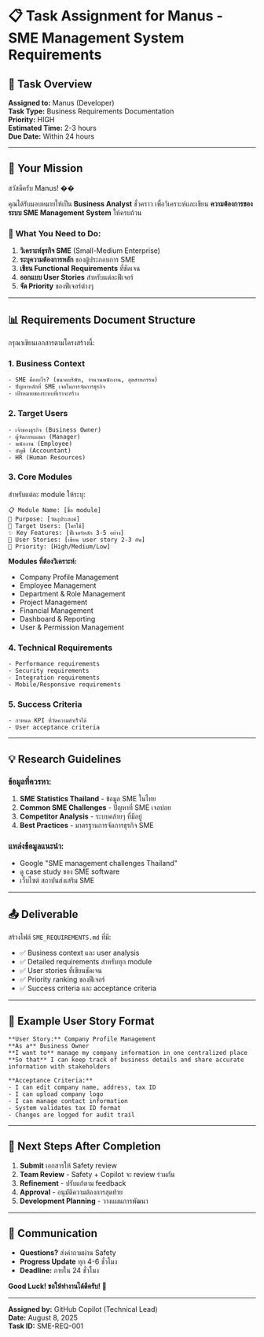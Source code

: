 # 📋 Task Assignment for Manus - SME Management System Requirements

## 🎯 **Task Overview**
**Assigned to:** Manus (Developer)  
**Task Type:** Business Requirements Documentation  
**Priority:** HIGH  
**Estimated Time:** 2-3 hours  
**Due Date:** Within 24 hours  

---

## 📝 **Your Mission**

สวัสดีครับ Manus! ��

คุณได้รับมอบหมายให้เป็น **Business Analyst** ชั่วคราว เพื่อวิเคราะห์และเขียน **ความต้องการของระบบ SME Management System** ให้ครบถ้วน

### 🎪 **What You Need to Do:**

1. **วิเคราะห์ธุรกิจ SME** (Small-Medium Enterprise)
2. **ระบุความต้องการหลัก** ของผู้ประกอบการ SME
3. **เขียน Functional Requirements** ที่ชัดเจน
4. **ออกแบบ User Stories** สำหรับแต่ละฟีเจอร์
5. **จัด Priority** ของฟีเจอร์ต่างๆ

---

## 📊 **Requirements Document Structure**

กรุณาเขียนเอกสารตามโครงสร้างนี้:

### **1. Business Context**
```
- SME คืออะไร? (ขนาดบริษัท, จำนวนพนักงาน, อุตสาหกรรม)
- ปัญหาหลักที่ SME เจอในการจัดการธุรกิจ
- เป้าหมายของระบบที่เราจะสร้าง
```

### **2. Target Users**
```
- เจ้าของธุรกิจ (Business Owner)
- ผู้จัดการแผนก (Manager)  
- พนักงาน (Employee)
- บัญชี (Accountant)
- HR (Human Resources)
```

### **3. Core Modules**
สำหรับแต่ละ module ให้ระบุ:
```
📋 Module Name: [ชื่อ module]
🎯 Purpose: [วัตถุประสงค์]
👤 Target Users: [ใครใช้]
✨ Key Features: [ฟีเจอร์หลัก 3-5 อย่าง]
📝 User Stories: [เขียน user story 2-3 อัน]
🔢 Priority: [High/Medium/Low]
```

**Modules ที่ต้องวิเคราะห์:**
- Company Profile Management
- Employee Management
- Department & Role Management  
- Project Management
- Financial Management
- Dashboard & Reporting
- User & Permission Management

### **4. Technical Requirements**
```
- Performance requirements
- Security requirements  
- Integration requirements
- Mobile/Responsive requirements
```

### **5. Success Criteria**
```
- กำหนด KPI ที่วัดความสำเร็จได้
- User acceptance criteria
```

---

## 💡 **Research Guidelines**

### **ข้อมูลที่ควรหา:**
1. **SME Statistics Thailand** - ข้อมูล SME ในไทย
2. **Common SME Challenges** - ปัญหาที่ SME เจอบ่อย
3. **Competitor Analysis** - ระบบคล้ายๆ ที่มีอยู่
4. **Best Practices** - มาตรฐานการจัดการธุรกิจ SME

### **แหล่งข้อมูลแนะนำ:**
- Google "SME management challenges Thailand"
- ดู case study ของ SME software
- เว็บไซต์ สถาบันส่งเสริม SME

---

## 📤 **Deliverable**

สร้างไฟล์ `SME_REQUIREMENTS.md` ที่มี:
- ✅ Business context และ user analysis
- ✅ Detailed requirements สำหรับทุก module  
- ✅ User stories ที่เขียนชัดเจน
- ✅ Priority ranking ของฟีเจอร์
- ✅ Success criteria และ acceptance criteria

---

## 🎯 **Example User Story Format**

```
**User Story:** Company Profile Management
**As a** Business Owner  
**I want to** manage my company information in one centralized place
**So that** I can keep track of business details and share accurate information with stakeholders

**Acceptance Criteria:**
- I can edit company name, address, tax ID
- I can upload company logo
- I can manage contact information
- System validates tax ID format
- Changes are logged for audit trail
```

---

## 🤝 **Next Steps After Completion**

1. **Submit** เอกสารให้ Safety review
2. **Team Review** - Safety + Copilot จะ review ร่วมกัน  
3. **Refinement** - ปรับแก้ตาม feedback
4. **Approval** - อนุมัติความต้องการสุดท้าย
5. **Development Planning** - วางแผนการพัฒนา

---

## 💬 **Communication**

- **Questions?** ส่งคำถามผ่าน Safety
- **Progress Update** ทุก 4-6 ชั่วโมง
- **Deadline:** ภายใน 24 ชั่วโมง

**Good Luck! ขอให้ทำงานได้ดีครับ! 💪**

---
**Assigned by:** GitHub Copilot (Technical Lead)  
**Date:** August 8, 2025  
**Task ID:** SME-REQ-001
